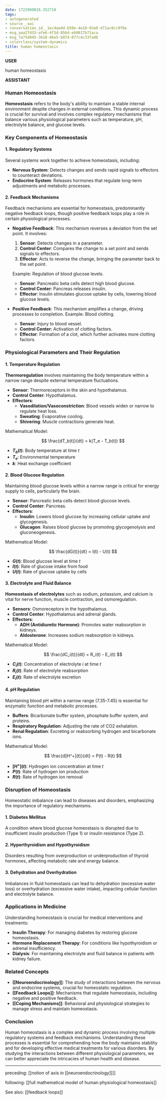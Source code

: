 ```yaml
---
date: 1722909828.352718
tags:
- autogenerated
- source__oai
- conversation_id__1ec4aedd-b50e-4e10-93a0-d71ac0cc9f6e
- msg_aaa27d33-afe6-4f3d-856d-eb9817b71aca
- msg_7a75d045-3618-46e5-b074-077c4c33fadb
- colorclass/system-dynamics
title: human homeostasis
---
```


**USER**

human homeostasis


**ASSISTANT**

### Human Homeostasis

**Homeostasis** refers to the body's ability to maintain a stable internal environment despite changes in external conditions. This dynamic process is crucial for survival and involves complex regulatory mechanisms that balance various physiological parameters such as temperature, pH, electrolyte balance, and glucose levels. 

### Key Components of Homeostasis

#### 1. Regulatory Systems

Several systems work together to achieve homeostasis, including:

- **Nervous System**: Detects changes and sends rapid signals to effectors to counteract deviations.
- **Endocrine System**: Releases hormones that regulate long-term adjustments and metabolic processes.

#### 2. Feedback Mechanisms

Feedback mechanisms are essential for homeostasis, predominantly negative feedback loops, though positive feedback loops play a role in certain physiological processes.

- **Negative Feedback**: This mechanism reverses a deviation from the set point. It involves:
  1. **Sensor**: Detects changes in a parameter.
  2. **Control Center**: Compares the change to a set point and sends signals to effectors.
  3. **Effector**: Acts to reverse the change, bringing the parameter back to the set point.

  Example: Regulation of blood glucose levels.
  - **Sensor**: Pancreatic beta cells detect high blood glucose.
  - **Control Center**: Pancreas releases insulin.
  - **Effector**: Insulin stimulates glucose uptake by cells, lowering blood glucose levels.

- **Positive Feedback**: This mechanism amplifies a change, driving processes to completion.
  Example: Blood clotting.
  - **Sensor**: Injury to blood vessel.
  - **Control Center**: Activation of clotting factors.
  - **Effector**: Formation of a clot, which further activates more clotting factors.

### Physiological Parameters and Their Regulation

#### 1. Temperature Regulation

**Thermoregulation** involves maintaining the body temperature within a narrow range despite external temperature fluctuations.

- **Sensor**: Thermoreceptors in the skin and hypothalamus.
- **Control Center**: Hypothalamus.
- **Effectors**:
  - **Vasodilation/Vasoconstriction**: Blood vessels widen or narrow to regulate heat loss.
  - **Sweating**: Evaporative cooling.
  - **Shivering**: Muscle contractions generate heat.

Mathematical Model:

$$
\frac{dT_b(t)}{dt} = k(T_e - T_b(t))
$$

- **$T_b(t)$**: Body temperature at time $t$
- **$T_e$**: Environmental temperature
- **$k$**: Heat exchange coefficient

#### 2. Blood Glucose Regulation

Maintaining blood glucose levels within a narrow range is critical for energy supply to cells, particularly the brain.

- **Sensor**: Pancreatic beta cells detect blood glucose levels.
- **Control Center**: Pancreas.
- **Effectors**:
  - **Insulin**: Lowers blood glucose by increasing cellular uptake and glycogenesis.
  - **Glucagon**: Raises blood glucose by promoting glycogenolysis and gluconeogenesis.

Mathematical Model:

$$
\frac{dG(t)}{dt} = I(t) - U(t)
$$

- **$G(t)$**: Blood glucose level at time $t$
- **$I(t)$**: Rate of glucose intake from food
- **$U(t)$**: Rate of glucose uptake by cells

#### 3. Electrolyte and Fluid Balance

**Homeostasis of electrolytes** such as sodium, potassium, and calcium is vital for nerve function, muscle contraction, and osmoregulation.

- **Sensors**: Osmoreceptors in the hypothalamus.
- **Control Center**: Hypothalamus and adrenal glands.
- **Effectors**:
  - **ADH (Antidiuretic Hormone)**: Promotes water reabsorption in kidneys.
  - **Aldosterone**: Increases sodium reabsorption in kidneys.

Mathematical Model:

$$
\frac{dC_i(t)}{dt} = R_i(t) - E_i(t)
$$

- **$C_i(t)$**: Concentration of electrolyte $i$ at time $t$
- **$R_i(t)$**: Rate of electrolyte reabsorption
- **$E_i(t)$**: Rate of electrolyte excretion

#### 4. pH Regulation

Maintaining blood pH within a narrow range (7.35-7.45) is essential for enzymatic function and metabolic processes.

- **Buffers**: Bicarbonate buffer system, phosphate buffer system, and proteins.
- **Respiratory Regulation**: Adjusting the rate of CO2 exhalation.
- **Renal Regulation**: Excreting or reabsorbing hydrogen and bicarbonate ions.

Mathematical Model:

$$
\frac{d[H^+](t)}{dt} = P(t) - R(t)
$$

- **$[H^+](t)$**: Hydrogen ion concentration at time $t$
- **$P(t)$**: Rate of hydrogen ion production
- **$R(t)$**: Rate of hydrogen ion removal

### Disruption of Homeostasis

Homeostatic imbalance can lead to diseases and disorders, emphasizing the importance of regulatory mechanisms.

#### 1. Diabetes Mellitus

A condition where blood glucose homeostasis is disrupted due to insufficient insulin production (Type 1) or insulin resistance (Type 2).

#### 2. Hyperthyroidism and Hypothyroidism

Disorders resulting from overproduction or underproduction of thyroid hormones, affecting metabolic rate and energy balance.

#### 3. Dehydration and Overhydration

Imbalances in fluid homeostasis can lead to dehydration (excessive water loss) or overhydration (excessive water intake), impacting cellular function and electrolyte balance.

### Applications in Medicine

Understanding homeostasis is crucial for medical interventions and treatments:

- **Insulin Therapy**: For managing diabetes by restoring glucose homeostasis.
- **Hormone Replacement Therapy**: For conditions like hypothyroidism or adrenal insufficiency.
- **Dialysis**: For maintaining electrolyte and fluid balance in patients with kidney failure.

### Related Concepts

- **[[Neuroendocrinology]]**: The study of interactions between the nervous and endocrine systems, crucial for homeostatic regulation.
- **[[Feedback Loops]]**: Mechanisms that regulate homeostasis, including negative and positive feedback.
- **[[Coping Mechanisms]]**: Behavioral and physiological strategies to manage stress and maintain homeostasis.

### Conclusion

Human homeostasis is a complex and dynamic process involving multiple regulatory systems and feedback mechanisms. Understanding these processes is essential for comprehending how the body maintains stability and for developing effective medical treatments for various disorders. By studying the interactions between different physiological parameters, we can better appreciate the intricacies of human health and disease.


---

preceding: [[notion of axis in [[neuroendocrinology]]]]  


following: [[full mathematical model of human physiological homeostasis]]

See also: [[feedback loops]]